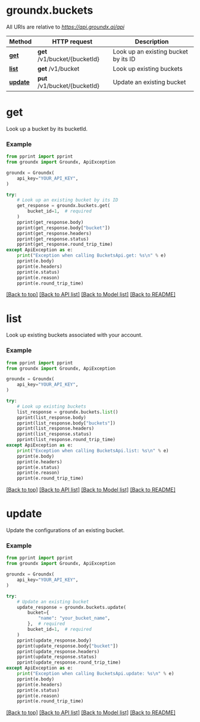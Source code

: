 # groundx.buckets

All URIs are relative to *https://api.groundx.ai/api*

Method | HTTP request | Description
------------- | ------------- | -------------
[**get**](#get) | **get** /v1/bucket/{bucketId} | Look up an existing bucket by its ID
[**list**](#list) | **get** /v1/bucket | Look up existing buckets
[**update**](#update) | **put** /v1/bucket/{bucketId} | Update an existing bucket

# **get**

Look up a bucket by its bucketId.

### Example

```python
from pprint import pprint
from groundx import Groundx, ApiException

groundx = Groundx(
    api_key="YOUR_API_KEY",
)

try:
    # Look up an existing bucket by its ID
    get_response = groundx.buckets.get(
        bucket_id=1,  # required
    )
    pprint(get_response.body)
    pprint(get_response.body["bucket"])
    pprint(get_response.headers)
    pprint(get_response.status)
    pprint(get_response.round_trip_time)
except ApiException as e:
    print("Exception when calling BucketsApi.get: %s\n" % e)
    pprint(e.body)
    pprint(e.headers)
    pprint(e.status)
    pprint(e.reason)
    pprint(e.round_trip_time)
```

[[Back to top]](#__pageTop) [[Back to API list]](../../../README.md#documentation-for-api-endpoints) [[Back to Model list]](../../../README.md#documentation-for-models) [[Back to README]](../../../README.md)

# **list**

Look up existing buckets associated with your account.

### Example

```python
from pprint import pprint
from groundx import Groundx, ApiException

groundx = Groundx(
    api_key="YOUR_API_KEY",
)

try:
    # Look up existing buckets
    list_response = groundx.buckets.list()
    pprint(list_response.body)
    pprint(list_response.body["buckets"])
    pprint(list_response.headers)
    pprint(list_response.status)
    pprint(list_response.round_trip_time)
except ApiException as e:
    print("Exception when calling BucketsApi.list: %s\n" % e)
    pprint(e.body)
    pprint(e.headers)
    pprint(e.status)
    pprint(e.reason)
    pprint(e.round_trip_time)
```

[[Back to top]](#__pageTop) [[Back to API list]](../../../README.md#documentation-for-api-endpoints) [[Back to Model list]](../../../README.md#documentation-for-models) [[Back to README]](../../../README.md)

# **update**

Update the configurations of an existing bucket.

### Example

```python
from pprint import pprint
from groundx import Groundx, ApiException

groundx = Groundx(
    api_key="YOUR_API_KEY",
)

try:
    # Update an existing bucket
    update_response = groundx.buckets.update(
        bucket={
            "name": "your_bucket_name",
        },  # required
        bucket_id=1,  # required
    )
    pprint(update_response.body)
    pprint(update_response.body["bucket"])
    pprint(update_response.headers)
    pprint(update_response.status)
    pprint(update_response.round_trip_time)
except ApiException as e:
    print("Exception when calling BucketsApi.update: %s\n" % e)
    pprint(e.body)
    pprint(e.headers)
    pprint(e.status)
    pprint(e.reason)
    pprint(e.round_trip_time)
```

[[Back to top]](#__pageTop) [[Back to API list]](../../../README.md#documentation-for-api-endpoints) [[Back to Model list]](../../../README.md#documentation-for-models) [[Back to README]](../../../README.md)

